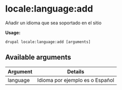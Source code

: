 # locale:language:add
Añadir un idioma que sea soportado en el sitio

**Usage:**
```
drupal locale:language:add [arguments]
```

## Available arguments
Argument | Details
---------|-------------
language | Idioma por ejemplo es o Español
